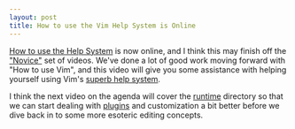 ```yaml
---
layout: post
title: How to use the Vim Help System is Online
---
```

[How to use the Help System](/vim/vim-tutorial-videos/vim-novice-tutorial-videos#Help) is now online, and I think this may finish off the ["Novice"](/vim/vim-tutorial-videos/vim-novice-tutorial-videos/) set of videos. We've done a lot of good work moving forward with "How to use Vim", and this video will give you some assistance with helping yourself using Vim's [superb help system](http://vimdoc.sourceforge.net/).

I think the next video on the agenda will cover the [runtime](http://vimdoc.sourceforge.net/htmldoc/options.html#'runtimepath') directory so that we can start dealing with [plugins](http://vimdoc.sourceforge.net/htmldoc/usr_05.html#plugin) and customization a bit better before we dive back in to some more esoteric editing concepts.

